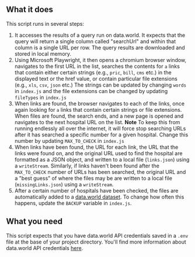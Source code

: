 ## What it does
This script runs in several steps:
1. It accesses the results of a query run on data.world. It expects that the query will return a single column called "searchUrl" and within that column is a single URL per row. The query results are downloaded and stored in local memory.
2. Using Microsoft Playwright, it then opens a chromium browser window, navigates to the first URL in the list, searches the contents for `a` links that contain either certain strings (e.g., `pric`, `bill`, `cms` etc.) in the displayed text or the href value, or contain particular file extensions (e.g., `xls`, `csv`, `json` etc.) The strings can be updated by changing  `words` in `index.js` and the file extensions can be changed by updating `fileTypes` in `index.js`
3. When links are found, the browser navigates to each of the links, once again looking for `a` links that contain certain strings or file extensions. When files are found, the search ends, and a new page is opened and navigates to the next hospital URL on the list.
**Note** To keep this from running endlessly all over the internet, it will force stop searching URLs after it has searched a specific number for a given hospital. Change this number by updating `MAX_TO_CHECK` in `index.js`
4. When links have been found, the URL for each link, the URL that the links were found on, and the original URL used to find the hospital are formatted as a JSON object, and written to a local file (`links.json`) using a `writeStream`. Similarly, if links haven't been found after the `MAX_TO_CHECK` number of URLs has been searched, the original URL and a "best guess" of where the files may be are written to a local file (`missingLinks.json`) using a `writeStream`.
5. After a certain number of hospitals have been checked, the files are automatically added to a [data.world dataset](https://data.world/ushealthcarepricing/location-of-standard-charge-files). To change how often this happens, update the `BACKUP` variable in `index.js`.

## What you need
This script expects that you have data.world API credentials saved in a `.env` file at the base of your project directory. You'll find more information about data.world API credentials [here](https://docs.data.world/en/64499-65048-10--Finding-your-API-tokens-for-data-world.html).

